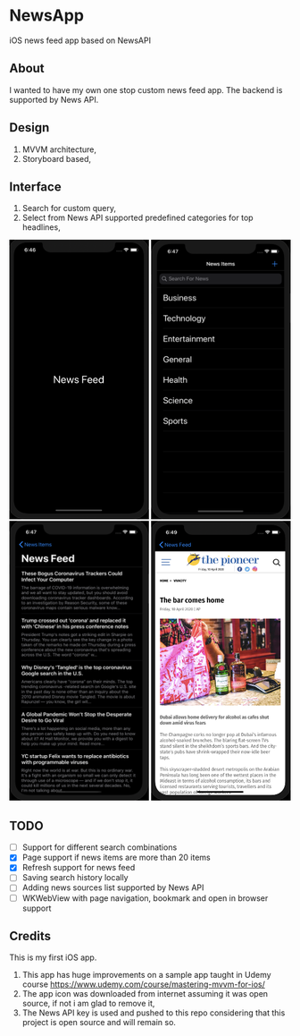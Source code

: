 # NewsApp
iOS news feed app based on NewsAPI

## About 
I wanted to have my own one stop custom news feed app. The backend is supported by News API.

## Design
1. MVVM architecture,
2. Storyboard based,

## Interface
1. Search for custom query,
2. Select from News API supported predefined categories for top headlines,

<img src=screenshots/Launch-Screen.png height=500, width=250>           <img src=screenshots/News-Items.png height=500, width=250>
<img src=screenshots/News-Feed.png height=500, width=250>           <img src=screenshots/Web-View.png height=500, width=250>

## TODO
- [ ] Support for different search combinations
- [x] Page support if news items are more than 20 items
- [x] Refresh support for news feed 
- [ ] Saving search history locally
- [ ] Adding news sources list supported by News API
- [ ] WKWebView with page navigation, bookmark and open in browser support

## Credits
This is my first iOS app. 
1. This app has huge improvements on a sample app taught in Udemy course https://www.udemy.com/course/mastering-mvvm-for-ios/
2. The app icon was downloaded from internet assuming it was open source, if not i am glad to remove it,
3. The News API key is used and pushed to this repo considering that this project is open source and will remain so.
